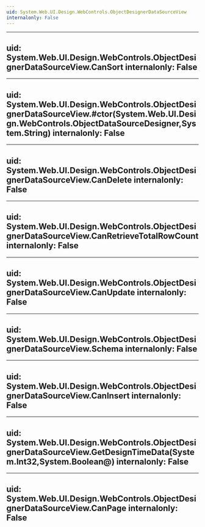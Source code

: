 ```yaml
---
uid: System.Web.UI.Design.WebControls.ObjectDesignerDataSourceView
internalonly: False
---
```


---
uid: System.Web.UI.Design.WebControls.ObjectDesignerDataSourceView.CanSort
internalonly: False
---

---
uid: System.Web.UI.Design.WebControls.ObjectDesignerDataSourceView.#ctor(System.Web.UI.Design.WebControls.ObjectDataSourceDesigner,System.String)
internalonly: False
---

---
uid: System.Web.UI.Design.WebControls.ObjectDesignerDataSourceView.CanDelete
internalonly: False
---

---
uid: System.Web.UI.Design.WebControls.ObjectDesignerDataSourceView.CanRetrieveTotalRowCount
internalonly: False
---

---
uid: System.Web.UI.Design.WebControls.ObjectDesignerDataSourceView.CanUpdate
internalonly: False
---

---
uid: System.Web.UI.Design.WebControls.ObjectDesignerDataSourceView.Schema
internalonly: False
---

---
uid: System.Web.UI.Design.WebControls.ObjectDesignerDataSourceView.CanInsert
internalonly: False
---

---
uid: System.Web.UI.Design.WebControls.ObjectDesignerDataSourceView.GetDesignTimeData(System.Int32,System.Boolean@)
internalonly: False
---

---
uid: System.Web.UI.Design.WebControls.ObjectDesignerDataSourceView.CanPage
internalonly: False
---
